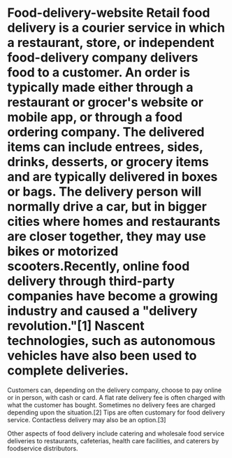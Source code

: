 # Food-delivery-website Retail food delivery is a courier service in which a restaurant, store, or independent food-delivery company delivers food to a customer. An order is typically made either through a restaurant or grocer's website or mobile app, or through a food ordering company. The delivered items can include entrees, sides, drinks, desserts, or grocery items and are typically delivered in boxes or bags. The delivery person will normally drive a car, but in bigger cities where homes and restaurants are closer together, they may use bikes or motorized scooters.Recently, online food delivery through third-party companies have become a growing industry and caused a "delivery revolution."[1] Nascent technologies, such as autonomous vehicles have also been used to complete deliveries.

Customers can, depending on the delivery company, choose to pay online or in person, with cash or card. A flat rate delivery fee is often charged with what the customer has bought. Sometimes no delivery fees are charged depending upon the situation.[2] Tips are often customary for food delivery service. Contactless delivery may also be an option.[3]

Other aspects of food delivery include catering and wholesale food service deliveries to restaurants, cafeterias, health care facilities, and caterers by foodservice distributors.

